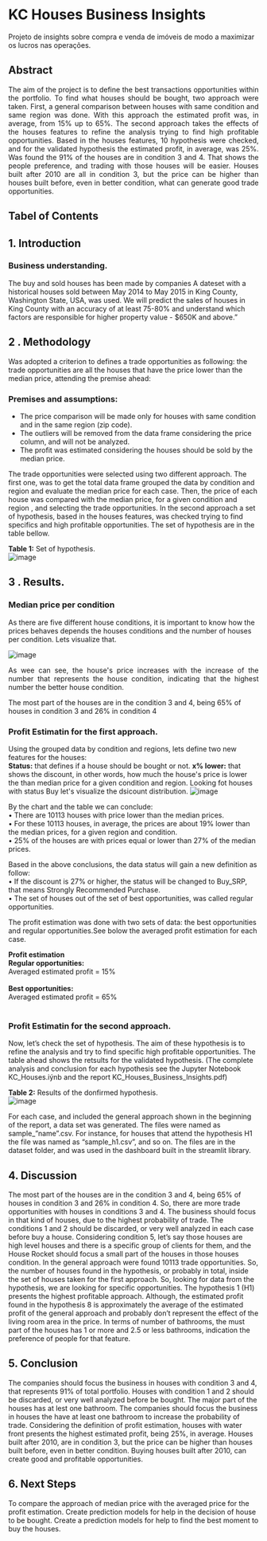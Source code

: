 
# KC Houses Business Insights
Projeto de insights sobre compra e venda de imóveis de modo a maximizar os lucros nas operações.

## Abstract
<p style = "text-align: Justify">
The aim of the project is to define the best transactions opportunities within the portfolio. To find what houses should be bought, two approach were taken. First, a general comparison between houses with same condition and same region was done. With this approach the estimated profit was, in average, from 15% up to 65%. The second approach takes the effects of the houses features to refine the analysis trying to find high profitable opportunities. Based in the houses features, 10 hypothesis were checked, and for the validated hypothesis the estimated profit, in average, was 25%. Was found the 91% of the houses are in condition 3 and 4. That shows the people preference, and trading with those houses will be easier. Houses built after 2010 are all in condition 3, but the price can be higher than houses built before, even in better condition, what can generate good trade opportunities.
<p>
 
 ## Tabel of Contents

## 1. Introduction

### Business understanding.
The buy and sold houses has been made by companies 
A dateset with a historical houses sold between May 2014 to May 2015 in King County, Washington State, USA, was used. 
We will predict the sales of houses in King County with an accuracy of at least 75-80% and understand which factors are responsible for higher property value - $650K and above.”


  ## 2 . Methodology
Was adopted a criterion to defines a trade opportunities as following: the trade opportunities are all the houses that have the price lower than the median price, attending the premise ahead:
  
### Premises and assumptions:
 - The price comparison will be made only for houses with same condition and in the same region (zip code).</br>
 - The outliers will be removed from the data frame considering the price column, and will not be analyzed.</br>
 - The profit was estimated considering the houses should be sold by the median price.</br>

The trade opportunities were selected using two different approach. The first one, was to get the total data frame grouped the data by condition and region and evaluate the median price for each case. Then,  the price of each house was compared with the median price, for a given condition and region , and selecting the trade opportunities. In the second approach a set of hypothesis, based in the houses features, was checked trying to find specifics and high profitable opportunities. The set of hypothesis are in the table bellow.

**Table 1:** Set of hypothesis.</br>
 ![image](https://user-images.githubusercontent.com/80731935/138778563-f08916b2-9248-4ec3-b612-e0a137730358.png)
 
 ## 3 . Results.
### Median price per condition
As there are five different house conditions, it is important to know how the prices behaves depends the houses conditions and the number of houses per condition. Lets visualize that.
 
 ![image](https://user-images.githubusercontent.com/80731935/138779610-b38e2bd6-10e9-4e35-9afc-1c424ca16510.png)
 
<p style = "text-align: justify">As wee can see, the house's price increases with the increase of the number that represents the house condition, indicating that the highest number the better house condition. </p>
The most part of the houses are in the condition 3 and 4, being 65% of houses in condition 3 and 26% in condition 4 </br>


### Profit Estimatin for the first approach.
Using the grouped data by condition and regions, lets define two new features for the houses:</br>
**Status:** that defines if a house should be bought or not. 
**x% lower:** that shows the discount, in other words, how much the house's price is lower the than median price for a given condition and region.
Looking fot houses with status Buy let's visualize the dsicount distribution.
![image](https://user-images.githubusercontent.com/80731935/138861035-1f2f9f4f-64fb-4dab-bd9f-9a99a48ecfdf.png)

By the chart and the table we can conclude:</br>
    • There are 10113 houses with price lower than the median prices.</br>
    • For these 10113 houses, in average, the prices are about 19% lower than the median prices, for a given region and condition.</br>
    • 25% of the houses are with prices equal or lower than 27% of the median prices.</br>
      
Based in the above conclusions, the data status will gain a new definition as follow:</br>
    • If the discount is 27% or higher, the status will be changed to Buy_SRP, that means Strongly Recommended Purchase.</br>
    • The set of houses out of the set of best opportunities, was called regular opportunities.</br>
    
The profit estimation was done with two sets of data: the best opportunities and regular opportunities.See bolow the averaged profit estimation for each case.

**Profit estimation**</br>
**Regular opportunities:</br>**
Averaged estimated profit = 15%</br></br>
**Best opportunities:</br>**
Averaged  estimated profit = 65%</br></br>

### Profit Estimatin for the second approach.
Now, let’s check the set of hypothesis. The aim of these hypothesis is to refine the analysis and try to find specific high profitable opportunities.
The table ahead shows the retsults for the validated hypothesis. (The complete analysis and conclusion for each hypothesis see the Jupyter Notebook KC_Houses.iýnb and the report KC_Houses_Business_Insights.pdf)

**Table 2:** Results of the donfirmed hypothesis.</br>
 ![image](https://user-images.githubusercontent.com/80731935/138780033-3a1760d3-0367-4c2b-96e1-daf8ea46356d.png)
 
 For each case, and included the general approach shown in the beginning of the report, a data set was generated. The files were named as sample_”name”.csv. For instance, for houses that attend the hypothesis H1 the file was named as “sample_h1.csv”, and so on. The files are in the dataset folder, and was used in the dashboard built in the streamlit library.
 ## 4. Discussion
The most part of the houses are in the condition 3 and 4, being 65% of houses in condition 3 and 26% in condition 4. So, there are more trade opportunities with houses in conditions 3 and 4. The business should focus in that kind of houses, due to the highest probability of trade. The conditions 1 and 2 should be discarded, or very well analyzed in each case before buy a house. Considering condition 5, let’s say those houses are high level houses and there is a specific group of clients for them, and the House Rocket should focus a small part of the houses in those houses condition.
In the general approach were found 10113 trade opportunities. So, the number of houses found in the hypothesis, or probably in total, inside the set of houses taken for the first approach. So, looking for data from the hypothesis, we are looking for specific opportunities.
The hypothesis 1 (H1) presents the highest profitable approach. Although, the estimated profit found in the hypothesis 8 is approximately the average of the estimated profit of the general approach and probably don’t represent the effect of the living room area in the price.
In terms of number of bathrooms, the must part of the houses has 1 or more and 2.5 or less bathrooms, indication the preference of people for that feature.

## 5. Conclusion
The companies should focus the business in houses with condition 3 and 4, that represents 91% of total portfolio. 
Houses with condition 1 and 2 should be discarded, or very well analyzed before be bought.
The major part of the houses has at lest one bathroom. The companies should focus the business in houses the have at least one bathroom to increase the probability of trade.
Considering the definition of profit estimation, houses with water front presents the highest estimated profit, being 25%, in average.
Houses built after 2010, are in condition 3, but the price can be higher than houses built before, even in better condition. Buying houses built after 2010, can create good and profitable opportunities.

## 6. Next Steps
To compare the approach of median price with the averaged price for the profit estimation.
Create prediction models for help in the decision of house to be bought.
Create a prediction models for help to find the best moment to buy the houses.
 

